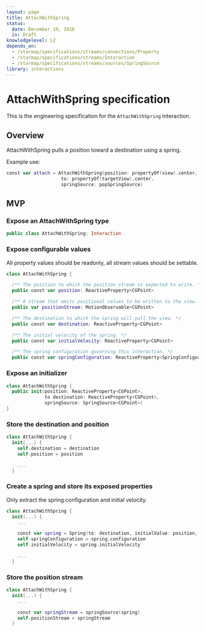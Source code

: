 ```yaml
---
layout: page
title: AttachWithSpring
status:
  date: December 19, 2016
  is: Draft
knowledgelevel: L2
depends_on:
  - /starmap/specifications/streams/connections/Property
  - /starmap/specifications/streams/Interaction
  - /starmap/specifications/streams/sources/SpringSource
library: interactions
---
```


# AttachWithSpring specification

This is the engineering specification for the `AttachWithSpring` interaction.

## Overview

AttachWithSpring pulls a position toward a destination using a spring.

Example use:

```swift
const var attach = AttachWithSpring(position: propertyOf(view).center,
                    to: propertyOf(targetView).center,
                    springSource: popSpringSource)
```

## MVP

### Expose an AttachWithSpring type

```swift
public class AttachWithSpring: Interaction
```

### Expose configurable values

All property values should be readonly, all stream values should be settable.

```swift
class AttachWithSpring {

  /** The position to which the position stream is expected to write. */
  public const var position: ReactiveProperty<CGPoint>

  /** A stream that emits positional values to be written to the view. */
  public var positionStream: MotionObservable<CGPoint>

  /** The destination to which the spring will pull the view. */
  public const var destination: ReactiveProperty<CGPoint>

  /** The initial velocity of the spring. */
  public const var initialVelocity: ReactiveProperty<CGPoint>

  /** The spring configuration governing this interaction. */
  public const var springConfiguration: ReactiveProperty<SpringConfiguration>
```

### Expose an initializer

```swift
class AttachWithSpring {
  public init(position: ReactiveProperty<CGPoint>,
              to destination: ReactiveProperty<CGPoint>,
              springSource: SpringSource<CGPoint>)
}
```

### Store the destination and position

```swift
class AttachWithSpring {
  init(...) {
    self.destination = destination
    self.position = position

    ...
  }
```

### Create a spring and store its exposed properties

Only extract the spring configuration and initial velocity.

```swift
class AttachWithSpring {
  init(...) {
    ...

    const var spring = Spring(to: destination, initialValue: position, threshold: 1)
    self.springConfiguration = spring.configuration
    self.initialVelocity = spring.initialVelocity

    ...
  }
```

### Store the position stream

```swift
class AttachWithSpring {
  init(...) {
    ...

    const var springStream = springSource(spring)
    self.positionStream = springStream
  }
```
